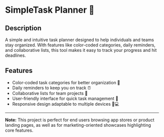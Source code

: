 # SimpleTask Planner 📝

## Description  
A simple and intuitive task planner designed to help individuals and teams stay organized. With features like color-coded categories, daily reminders, and collaborative lists, this tool makes it easy to track your progress and hit deadlines.

## Features  
- Color-coded task categories for better organization 🎨  
- Daily reminders to keep you on track ⏰  
- Collaborative lists for team projects 🤝  
- User-friendly interface for quick task management 🚀  
- Responsive design adaptable to multiple devices 📱💻  

---  
**Note:** This project is perfect for end users browsing app stores or product landing pages, as well as for marketing-oriented showcases highlighting core features.